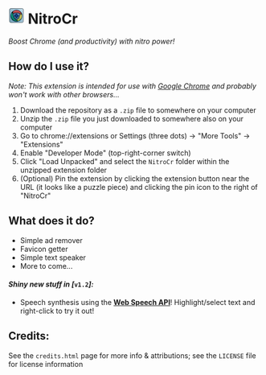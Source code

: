 # ![NitroCr logo](NitroCr/images/icon32.png) NitroCr
*Boost Chrome (and productivity) with nitro power!*

## How do I use it?
*Note: This extension is intended for use with [Google Chrome](https://www.google.com/chrome/ "https://www.google.com/chrome/") and probably won't work with other browsers...*

1. Download the repository as a `.zip` file to somewhere on your computer
2. Unzip the `.zip` file you just downloaded to somewhere also on your computer
3. Go to chrome://extensions or Settings (three dots) → "More Tools" → "Extensions"
4. Enable "Developer Mode" (top-right-corner switch)
5. Click "Load Unpacked" and select the `NitroCr` folder within the unzipped extension folder
6. (Optional) Pin the extension by clicking the extension button near the URL (it looks like a puzzle piece) and clicking the pin icon to the right of "NitroCr"

## What does it do?
- Simple ad remover
- Favicon getter
- Simple text speaker
- More to come...

#### ***Shiny new stuff in [***`v1.2`***]:***
- Speech synthesis using the **[Web Speech API](https://developer.mozilla.org/en-US/docs/Web/API/Web_Speech_API "https://developer.mozilla.org/en-US/docs/Web/API/Web_Speech_API")**! Highlight/select text and right-click to try it out!

## Credits:
See the `credits.html` page for more info & attributions; see the `LICENSE` file for license information